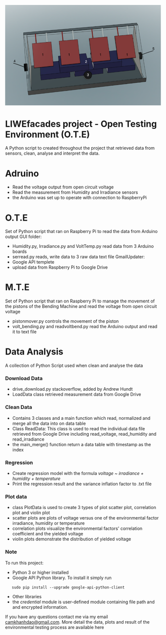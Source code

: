 ![LIWEfacades-logo](./system-preview.png)
# LIWEfacades project - Open Testing Environment (O.T.E)
A Python script to created throughout the project that retrieved data from sensors, clean, analyse and interpret the data.


# Adruino
-  Read the voltage output from open circuit voltage
-  Read the measurement from Humidity and Irradiance sensors
-  the Arduino was set up to operate with connection to RaspberryPi

# O.T.E
Set of Python script that ran on Raspberry Pi to read the data from Arduino output
GUI folder:
-  Humidity.py, Irradiance.py and VoltTemp.py read data from 3 Arduino boards
-  serread.py reads, write data to 3 raw data text file
GmailUpdater:
-  Google API templete
-  upload data from Raspberry Pi to Google Drive

# M.T.E
Set of Python script that ran on Raspberry Pi to manage the movement of the pistons of the Bending Machine and read the voltage from open circuit voltage
-  pistonmover.py controls the movement of the piston
-  volt_bending.py and readvoltbend.py read the Arduino output and read it to text file

# Data Analysis 

A collection of Python Script used when clean and analyse the data

### Download Data

-  drive_download.py stackoverflow, added by Andrew Hundt
-  LoadData class retrieved measurement data from Google Drive

### Clean Data

-  Contains 3 classes and a main function which read, normalized and merge all the data into on data table
-  Class ReadData: This class is used to read the individual data file retrieved from Google Drive 
including read_voltage, read_humidity and read_irradiance
-  the main_merge() function return a data table with timestamp as the index

### Regression

-  Create regression model with the formula _voltage ~ irradiance + humidity + temperature_ 
-  Print the regression result and the variance inflation factor to .txt file

### Plot data

-  class PlotData is used to create 3 types of plot scatter plot, correlation plot and violin plot
-  scatter plots are plots of voltage versus one of the environmental factor irradiance, humidity or temperature
-  correlation plots visualize the environmental factors' correlation coefficient and the yielded voltage
-  violin plots demonstrate the distribution of yielded voltage


### Note

To run this project:
- Python 3 or higher installed
- Google API Python library. To install it simply run
```
   sudo pip install --upgrade google-api-python-client
```
- Other libraries
- the _credential_ module is user-defined module containing file path and and encrypted information.



If you have any questions contact me  via my email <camkhanhdao@gmail.com>.
More detail the data, plots and result of the environmental testing process are available here 

[here]: http://urn.fi/URN:NBN:fi:amk-201905139502


